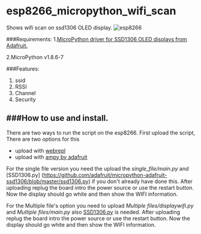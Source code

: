 # esp8266_micropython_wifi_scan
Shows wifi scan on ssd1306 OLED display.
![esp8266](https://imgur.com/gallery/CNJnB "how it works")

###Requirements:
  1.[MicroPython driver for SSD1306 OLED displays from Adafruit.](https://github.com/adafruit/micropython-adafruit-ssd1306)

  2.MicroPython v1.8.6-7

###Features:
  1. ssid
  2. RSSI
  3. Channel
  4. Security

###How to use and install.
------
There are two ways to run the script on the esp8266.
 First upload the script, There are two options for this
 * upload with [webrepl](http://micropython.org/webrepl/?)
 * upload with [ampy by adafruit](https://github.com/adafruit/ampy)
    
For the single file version you need the upload the <i>single_file/main.py</i> and [SSD1306.py] (https://github.com/adafruit/micropython-adafruit-ssd1306/blob/master/ssd1306.py)
    if you don't already have done this. After uploading replug the board intro the
    power source or use the restart button. Now the display should go white and then show the WIFI information.

For the Multiple file's option you need to upload <i>Multiple files/displaywifi.py</i> and <i>Multiple files/main.py
</i> also [SSD1306.py](https://github.com/adafruit/micropython-adafruit-ssd1306/blob/master/ssd1306.py)
  is needed. After uploading replug the board intro the power source or use the restart button.
  Now the display should go white and then show the WIFI information.
